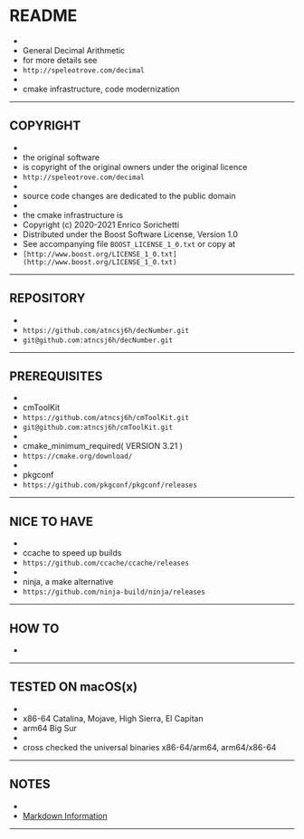 # README
*
* General Decimal Arithmetic
* for more details see
* `http://speleotrove.com/decimal`
*
* cmake infrastructure, code modernization
* * *

##  COPYRIGHT
*
* the original software
* is copyright of the original owners under the original licence
* `http://speleotrove.com/decimal`
*
* source code changes are dedicated to the public domain
*
* the cmake infrastructure is
* Copyright (c) 2020-2021 Enrico Sorichetti
* Distributed under the Boost Software License, Version 1.0
* See accompanying file `BOOST_LICENSE_1_0.txt` or copy at
* `[http://www.boost.org/LICENSE_1_0.txt](http://www.boost.org/LICENSE_1_0.txt)`
* * *

##  REPOSITORY
*
* `https://github.com/atncsj6h/decNumber.git`
* `git@github.com:atncsj6h/decNumber.git`
* * *

##  PREREQUISITES
*
* cmToolKit
* `https://github.com/atncsj6h/cmToolKit.git`
* `git@github.com:atncsj6h/cmToolKit.git`
*
* cmake_minimum_required( VERSION 3.21 )
* `https://cmake.org/download/`
*
* pkgconf
* `https://github.com/pkgconf/pkgconf/releases`
* * *

##  NICE TO HAVE
*
* ccache to speed up builds
* `https://github.com/ccache/ccache/releases`
*
* ninja, a make alternative
* `https://github.com/ninja-build/ninja/releases`
* * *

##  HOW TO
*
* * *

##  TESTED ON macOS(x)
*
* x86-64  Catalina, Mojave, High Sierra, El Capitan
* arm64   Big Sur
*
* cross checked the universal binaries x86-64/arm64, arm64/x86-64
* * *

##  NOTES
*
*   [Markdown Information](https://bitbucket.org/tutorials/markdowndemo)
* * *



